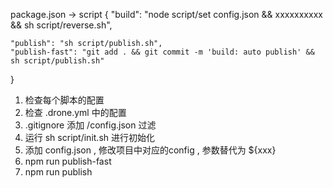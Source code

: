 <!--
 * @Author: ShawnPhang
 * @Date: 2021-08-22 23:23:53
 * @Description: 部署脚本
 * @LastEditors: ShawnPhang
 * @LastEditTime: 2021-08-22 23:29:27
 * @site: book.palxp.com / blog.palxp.com
-->

package.json -> script
{
    "build": "node script/set config.json && xxxxxxxxxx && sh script/reverse.sh",

    "publish": "sh script/publish.sh",
    "publish-fast": "git add . && git commit -m 'build: auto publish' && sh script/publish.sh"
}

1. 检查每个脚本的配置
2. 检查 .drone.yml 中的配置
3. .gitignore 添加 /config.json 过滤
4. 运行 sh script/init.sh 进行初始化
5. 添加 config.json , 修改项目中对应的config , 参数替代为 ${xxx}
6. npm run publish-fast
7. npm run publish